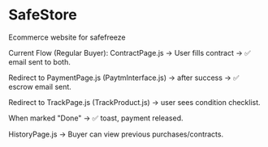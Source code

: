 # SafeStore
Ecommerce website for safefreeze


Current Flow (Regular Buyer):
ContractPage.js → User fills contract → ✅ email sent to both.

Redirect to PaymentPage.js (PaytmInterface.js) → after success → ✅ escrow email sent.

Redirect to TrackPage.js (TrackProduct.js) → user sees condition checklist.

When marked "Done" → ✅ toast, payment released.

HistoryPage.js → Buyer can view previous purchases/contracts.